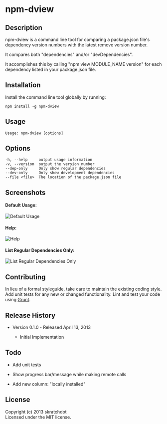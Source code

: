 # npm-dview


## Description ##

npm-dview is a command line tool for comparing a package.json file's dependency version
numbers with the latest remove version number.  
  
It compares both "dependencies" and/or "devDependencies".  
  
It accomplishes this by calling "npm view MODULE_NAME version" for each dependency listed
in your package.json file.


## Installation ##

Install the command line tool globally by running:

	npm install -g npm-dview


## Usage ##

	Usage: npm-dview [options]


## Options ##

	-h, --help     output usage information
	-v, --version  output the version number
	--dep-only     Only show regular dependencies
	--dev-only     Only show development dependencies
	--file <file>  The location of the package.json file


## Screenshots ##

#### Default Usage: ####

![Default Usage](https://github.com/skratchdot/npm-dview/raw/master/screenshots/default.png)  

#### Help: ####

![Help](https://github.com/skratchdot/npm-dview/raw/master/screenshots/help.png)  

#### List Regular Dependencies Only: ####

![List Regular Dependencies Only](https://github.com/skratchdot/npm-dview/raw/master/screenshots/dep-only.png)  


## Contributing ##

In lieu of a formal styleguide, take care to maintain the existing coding style.
Add unit tests for any new or changed functionality. Lint and test your code 
using [Grunt](http://gruntjs.com/).


## Release History ##

- Version 0.1.0 - Released April 13, 2013

  - Initial Implementation


## Todo ##

- Add unit tests

- Show progress bar/message while making remote calls

- Add new column: "locally installed"


## License ##

Copyright (c) 2013 skratchdot  
Licensed under the MIT license.

